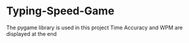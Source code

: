 # Typing-Speed-Game

The pygame library is used in this project
Time Accuracy and WPM are displayed at the end

